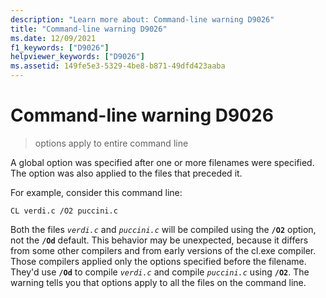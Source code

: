 ```yaml
---
description: "Learn more about: Command-line warning D9026"
title: "Command-line warning D9026"
ms.date: 12/09/2021
f1_keywords: ["D9026"]
helpviewer_keywords: ["D9026"]
ms.assetid: 149fe5e3-5329-4be8-b871-49dfd423aaba
---
```

# Command-line warning D9026

> options apply to entire command line

A global option was specified after one or more filenames were specified. The option was also applied to the files that preceded it.

For example, consider this command line:

`CL verdi.c /O2 puccini.c`

Both the files *`verdi.c`* and *`puccini.c`* will be compiled using the **`/O2`** option, not the **`/Od`** default. This behavior may be unexpected, because it differs from some other compilers and from early versions of the cl.exe compiler. Those compilers applied only the options specified before the filename. They'd use **`/Od`** to compile *`verdi.c`* and compile *`puccini.c`* using **`/O2`**. The warning tells you that options apply to all the files on the command line.

